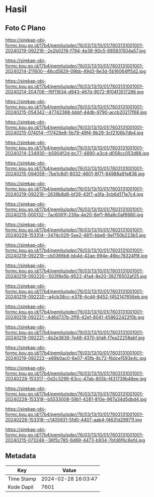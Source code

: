 # Hasil

## Foto C Plano

https://sirekap-obj-formc.kpu.go.id/17b4/pemilu/pdpr/76/03/13/10/01/7603131001001-20240219-092218--2e2b0219-f794-4e38-90c5-685831504a57.jpg

https://sirekap-obj-formc.kpu.go.id/17b4/pemilu/pdpr/76/03/13/10/01/7603131001001-20240214-211600--46cd5829-09bb-49d3-8e3d-5b16064ff5d2.jpg

https://sirekap-obj-formc.kpu.go.id/17b4/pemilu/pdpr/76/03/13/10/01/7603131001001-20240214-204706--f6f11634-d943-467d-9072-8f04f3517286.jpg

https://sirekap-obj-formc.kpu.go.id/17b4/pemilu/pdpr/76/03/13/10/01/7603131001001-20240215-054342--47742368-bbbf-44db-9790-accb20217f68.jpg

https://sirekap-obj-formc.kpu.go.id/17b4/pemilu/pdpr/76/03/13/10/01/7603131001001-20240215-074014--f17429e8-5b79-49f4-9b29-3cf2106b7db4.jpg

https://sirekap-obj-formc.kpu.go.id/17b4/pemilu/pdpr/76/03/13/10/01/7603131001001-20240214-234930--b5904f2d-bc77-4890-a3cd-d058cc053d88.jpg

https://sirekap-obj-formc.kpu.go.id/17b4/pemilu/pdpr/76/03/13/10/01/7603131001001-20240215-094059--7be1c8d1-8032-4601-8f71-84988a91e838.jpg

https://sirekap-obj-formc.kpu.go.id/17b4/pemilu/pdpr/76/03/13/10/01/7603131001001-20240219-092219--2639b8d6-bf26-43f7-a3fa-3cb6d171e7c4.jpg

https://sirekap-obj-formc.kpu.go.id/17b4/pemilu/pdpr/76/03/13/10/01/7603131001001-20240215-000132--7ac6061f-239a-4e20-8ef1-86a8c0af6980.jpg

https://sirekap-obj-formc.kpu.go.id/17b4/pemilu/pdpr/76/03/13/10/01/7603131001001-20240228-153314--3474c029-5ee2-4811-bbe6-9af750b223b5.jpg

https://sirekap-obj-formc.kpu.go.id/17b4/pemilu/pdpr/76/03/13/10/01/7603131001001-20240219-092219--cb0366b8-bb4d-42ae-994e-46bc78324ff8.jpg

https://sirekap-obj-formc.kpu.go.id/17b4/pemilu/pdpr/76/03/13/10/01/7603131001001-20240219-092220--503f8e5b-9522-4fa4-8e20-39276502af25.jpg

https://sirekap-obj-formc.kpu.go.id/17b4/pemilu/pdpr/76/03/13/10/01/7603131001001-20240219-092220--a4cb38cc-e378-4cd4-8452-f452147656eb.jpg

https://sirekap-obj-formc.kpu.go.id/17b4/pemilu/pdpr/76/03/13/10/01/7603131001001-20240219-092221--4d6d737b-2ff8-42ef-8041-458622422f0b.jpg

https://sirekap-obj-formc.kpu.go.id/17b4/pemilu/pdpr/76/03/13/10/01/7603131001001-20240219-092221--4b2e3636-7e48-4370-bfa8-f7ea22258abf.jpg

https://sirekap-obj-formc.kpu.go.id/17b4/pemilu/pdpr/76/03/13/10/01/7603131001001-20240219-092222--e69b0ac0-6e07-45fb-8c72-f6dce1593e4c.jpg

https://sirekap-obj-formc.kpu.go.id/17b4/pemilu/pdpr/76/03/13/10/01/7603131001001-20240228-153317--0d2c3299-63cc-47ab-805b-f431739b48ee.jpg

https://sirekap-obj-formc.kpu.go.id/17b4/pemilu/pdpr/76/03/13/10/01/7603131001001-20240228-153318--b5533008-59b1-4281-810e-967a34d5dbd4.jpg

https://sirekap-obj-formc.kpu.go.id/17b4/pemilu/pdpr/76/03/13/10/01/7603131001001-20240228-153318--c1405931-5fd0-4407-aab4-f4631d29971f.jpg

https://sirekap-obj-formc.kpu.go.id/17b4/pemilu/pdpr/76/03/13/10/01/7603131001001-20240215-073248--36f5c785-6d69-4473-b934-7bfd6f6c8efd.jpg


## Metadata

| Key        | Value               |
| ---------- | ------------------- |
| Time Stamp | 2024-02-28 16:03:47 |
| Kode Dapil | 7601                |



